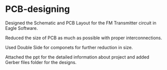 # PCB-designing
 
Designed the Schematic and PCB Layout for the FM Transmitter circuit in Eagle Software.

Reduced the size of PCB as much as possible with proper interconnections.

Used Double Side for componets for further reduction in size.

Attached the ppt for the detailed information about project and added Gerber files folder for the designs.
